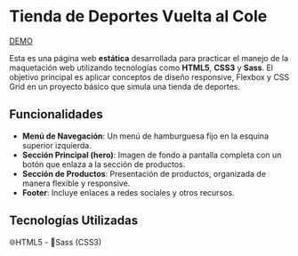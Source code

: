 # Tienda de Deportes Vuelta al Cole
[DEMO](https://github.com/laurarguezf/tienda_vuelta_cole.git)

Esta es una página web **estática** desarrollada para practicar el manejo de la maquetación web utilizando tecnologías como **HTML5**, **CSS3** y **Sass**. El objetivo principal es aplicar conceptos de diseño responsive, Flexbox y CSS Grid en un proyecto básico que simula una tienda de deportes.

## Funcionalidades

   - **Menú de Navegación**: Un menú de hamburguesa fijo en la esquina superior izquierda.
   - **Sección Principal (hero)**: Imagen de fondo a pantalla completa con un botón que enlaza a la sección de productos.
   - **Sección de Productos**: Presentación de productos, organizada de manera flexible y responsive.
   - **Footer**: Incluye enlaces a redes sociales y otros recursos.

## Tecnologías Utilizadas

🌐HTML5 - 🎨Sass (CSS3)
